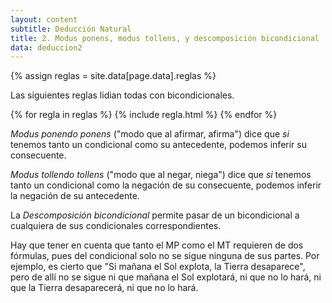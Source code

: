 ```yaml
---
layout: content
subtitle: Deducción Natural
title: 2. Modus ponens, modus tollens, y descomposición bicondicional
data: deduccion2
---
```

{% assign reglas = site.data[page.data].reglas %}

Las siguientes reglas lidian todas con bicondicionales.

<div class="row">
{% for regla in reglas %}
{% include regla.html %}
{% endfor %}
</div>

_Modus ponendo ponens_ ("modo que al afirmar, afirma") dice que _si_ tenemos tanto un condicional como su antecedente, podemos inferir su consecuente.

_Modus tollendo tollens_ ("modo que al negar, niega") dice que _si_ tenemos tanto un condicional como la negación de su consecuente, podemos inferir la negación de su antecedente.

La _Descomposición bicondicional_ permite pasar de un bicondicional a cualquiera de sus condicionales correspondientes.

Hay que tener en cuenta que tanto el MP como el MT requieren de dos fórmulas, pues del condicional solo no se sigue ninguna de sus partes. Por ejemplo, es cierto que "Si mañana el Sol explota, la Tierra desaparece", pero de allí no se sigue ni que mañana el Sol explotará, ni que no lo hará, ni que la Tierra desaparecerá, ni que no lo hará.
